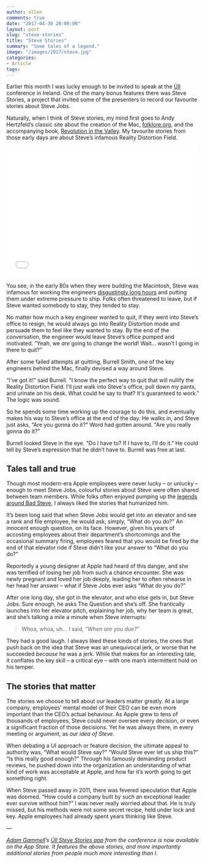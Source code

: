 ```yaml
---
author: allen
comments: true
date: "2017-04-30 20:00:00"
layout: post
slug: "steve-stories"
title: "Steve Stories"
summary: "Some tales of a legend."
image: "/images/2017/steve.jpg"
categories:
- Article
tags:
---
```


Earlier this month I was lucky enough to be invited to speak at the [Úll](http://2017.ull.ie/) conference in Ireland. One of the many bonus features there was Steve Stories, a project that invited some of the presenters to record our favourite stories about Steve Jobs.

Naturally, when I think of Steve stories, my mind first goes to Andy Hertzfeld’s classic site about the creation of the Mac, [folklore.org](http://www.folklore.org/), and the accompanying book, [Revolution in the Valley](https://www.amazon.ca/Revolution-Valley-Paperback-Insanely-Great-ebook/dp/B006BAW3N0/ref=tmm_kin_swatch_0). My favourite stories from those early days are about Steve’s infamous Reality Distortion Field.

<div class="getty embed image" style="background-color:#fff;display:inline-block;font-family:'Helvetica Neue',Helvetica,Arial,sans-serif;color:#a7a7a7;font-size:11px;width:100%"><div style="overflow:hidden;position:relative;height:0;padding:67.508418% 0 0 0;width:100%;"><iframe src="//embed.gettyimages.com/embed/80823324?et=dnftxZfaQ7VUZLL6N4l0BQ&tld=ca&viewMoreLink=off&sig=xgGsT73DtRP0lTLV90TA2nyvflsB9QmfUV7FUCnwXyU=&caption=true" width="100%" scrolling="no" frameborder="0" style="display:inline-block;position:absolute;top:0;left:0;width:100%;height:100%;margin:0;"></iframe></div><p style="margin:0;"></p></div>

You see, in the early 80s when they were building the Macintosh, Steve was infamous for working the engineers [disgustingly long hours](http://www.folklore.org/StoryView.py?story=90_Hours_A_Week_And_Loving_It.txt) and putting them under extreme pressure to ship. Folks often threatened to leave, but if Steve wanted somebody to stay, they tended to stay.

No matter how much a key engineer wanted to quit, if they went into Steve’s office to resign, he would always go into Reality Distortion mode and persuade them to feel like they wanted to stay. By the end of the conversation, the engineer would leave Steve’s office pumped and motivated. “Yeah, we *are* going to change the world! Wait… wasn’t I going in there to quit?”

After some failed attempts at quitting, Burrell Smith, one of the key engineers behind the Mac, finally devised a way around Steve.

“I’ve got it!" said Burrell. "I know the perfect way to quit that will nullify the Reality Distortion Field. I'll just walk into Steve's office, pull down my pants, and urinate on his desk. What could he say to that? It's guaranteed to work." The logic was sound.

So he spends some time working up the courage to do this, and eventually makes his way to Steve’s office at the end of the day. He walks in, and Steve just asks, “Are you gonna do it?" Word had gotten around. "Are you really gonna do it?”

Burrell looked Steve in the eye. "Do I have to? If I have to, I’ll do it.” He could tell by Steve’s expression that he didn’t have to. Burrell was free at last.

## Tales tall and true

Though most modern-era Apple employees were never lucky &ndash; or unlucky &ndash; enough to meet Steve Jobs, colourful stories about Steve were often shared between team members. While folks often enjoyed pumping up the [legends around Bad Steve](https://www.theatlantic.com/technology/archive/2011/10/in-praise-of-bad-steve/246242/), I always liked the stories that humanized him.

It’s been long said that when Steve Jobs would get into an elevator and see a rank and file employee, he would ask, simply, “What do you do?” An innocent enough question, on its face. However, given his years of accosting employees about their department’s shortcomings and the occasional summary firing, employees feared that you would be fired by the end of that elevator ride if Steve didn’t like your answer to “What do you do?”

Reportedly a young designer at Apple had heard of this danger, and she was terrified of losing her job from such a chance encounter. She was newly pregnant and loved her job deeply, leading her to often rehearse in her head her answer &ndash; what if Steve Jobs ever asks “What do you do?”

After one long day, she got in the elevator, and who else gets in, but Steve Jobs. Sure enough, he asks The Question and she’s off. She frantically launches into her elevator pitch, explaining her job, why her team is great, and she’s talking a mile a minute when Steve interrupts:

> Whoa, whoa, uh… I said, *“When are you due?”*

They had a good laugh. I always liked these kinds of stories, the ones that push back on the idea that Steve was an unequivocal jerk, or worse that he succeeded *because* he was a jerk. While that makes for an interesting tale, it conflates the key skill &ndash; a critical eye &ndash; with one man’s intermittent hold on his temper.

## The stories that matter

The stories we choose to tell about our leaders matter greatly. At a large company, employees’ mental model of their CEO can be even more important than the CEO’s actual behaviour. As Apple grew to tens of thousands of employees, Steve could never oversee every decision, or even a significant fraction of those decisions. Yet he was always there, in every meeting or argument, as *our idea of Steve*.

When debating a UI approach or feature decision, the ultimate appeal to authority was, “What would Steve say?” “Would Steve ever let us ship this?” “Is this really good enough?” Through his famously demanding product reviews, he pushed down into the organization an understanding of what kind of work was acceptable at Apple, and how far it’s worth going to get something right.

When Steve passed away in 2011, there was fevered speculation that Apple was doomed. “How could a company built by such an exceptional leader ever survive without him?” I was never really worried about that. He is truly missed, but his methods were not some secret recipe, held under lock and key. Apple employees had already spent years thinking like Steve. 

—

*[Adam Gammell](https://twitter.com/agammell)’s [Úll Steve Stories app](https://itunes.apple.com/il/app/steve-stories-%C3%BAll/id1215821983?mt=8) from the conference is now available on the App Store. It features the above stories, and more importantly additional stories from people much more interesting than I.*

